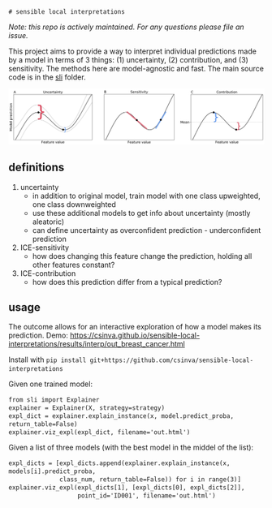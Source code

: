     # sensible local interpretations

*Note: this repo is actively maintained. For any questions please file an issue.*

This project aims to provide a way to interpret individual predictions made by a model in terms of 3 things: (1) uncertainty, (2) contribution, and (3) sensitivity. The methods here are model-agnostic and fast. The main source code is in the [sli](sli) folder.

![](results/illustrate/illustration.png)



## definitions
1. uncertainty
    - in addition to original model, train model with one class upweighted, one class downweighted
    - use these additional models to get info about uncertainty (mostly aleatoric)
    - can define uncertainty as overconfident prediction - underconfident prediction
2. ICE-sensitivity
    - how does changing this feature change the prediction, holding all other features constant?
3. ICE-contribution
    - how does this prediction differ from a typical prediction?


## usage

The outcome allows for an interactive exploration of how a model makes its prediction. Demo: https://csinva.github.io/sensible-local-interpretations/results/interp/out_breast_cancer.html

Install with `pip install git+https://github.com/csinva/sensible-local-interpretations`

Given one trained model:

```
from sli import Explainer
explainer = Explainer(X, strategy=strategy)
expl_dict = explainer.explain_instance(x, model.predict_proba, return_table=False)
explainer.viz_expl(expl_dict, filename='out.html')
```

Given a list of three models (with the best model in the middel of the list):

```
expl_dicts = [expl_dicts.append(explainer.explain_instance(x, models[i].predict_proba, 
              class_num, return_table=False)) for i in range(3)]
explainer.viz_expl(expl_dicts[1], [expl_dicts[0], expl_dicts[2]], 
                   point_id='ID001', filename='out.html')
```